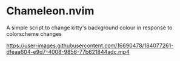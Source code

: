 # Chameleon.nvim
A simple script to change kitty's background colour in response to colorscheme changes



https://user-images.githubusercontent.com/16690478/184077261-dfeaa604-e9d7-4008-9856-77b621844adc.mp4

